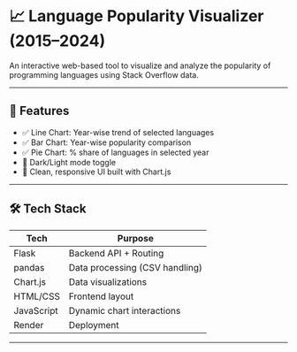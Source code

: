 # 📈 Language Popularity Visualizer (2015–2024)

An interactive web-based tool to visualize and analyze the popularity of programming languages using Stack Overflow data.

---

## 🚀 Features

- ✅ Line Chart: Year-wise trend of selected languages
- ✅ Bar Chart: Year-wise popularity comparison
- ✅ Pie Chart: % share of languages in selected year
- 🌙 Dark/Light mode toggle
- 🎯 Clean, responsive UI built with Chart.js

---

## 🛠️ Tech Stack

| Tech       | Purpose                       |
|------------|-------------------------------|
| Flask      | Backend API + Routing         |
| pandas     | Data processing (CSV handling)|
| Chart.js   | Data visualizations           |
| HTML/CSS   | Frontend layout               |
| JavaScript | Dynamic chart interactions    |
| Render     | Deployment                    |

---

